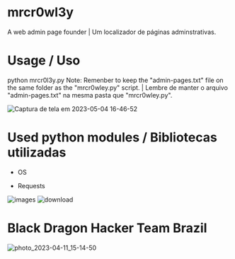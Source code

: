 # mrcr0wl3y
A web admin page founder | Um localizador de páginas adminstrativas.

 # Usage / Uso
 
 python mrcr0l3y.py
 Note: Remenber to keep the "admin-pages.txt" file on the same folder as the "mrcr0wley.py" script. | Lembre de manter o arquivo "admin-pages.txt" na mesma pasta que "mrcr0wley.py".

![Captura de tela em 2023-05-04 16-46-52](https://user-images.githubusercontent.com/45762153/236313856-dee46fbd-d25c-493b-a649-64b74a996d23.png)


# Used python modules / Bibliotecas utilizadas

 - OS

 - Requests

![images](https://user-images.githubusercontent.com/45762153/236314304-02cd9b02-fe45-43b8-9689-04ff941727a4.png)
![download](https://user-images.githubusercontent.com/45762153/236314405-d0d7803a-03aa-4aa3-9c26-fe41aaa06575.jpeg)


# Black Dragon Hacker Team Brazil

![photo_2023-04-11_15-14-50](https://user-images.githubusercontent.com/45762153/236318566-091b8868-4b86-4358-9cac-b64f3e14a1e2.jpg)

